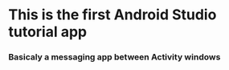 # This is the first Android Studio tutorial app
### Basicaly a messaging app between Activity windows
